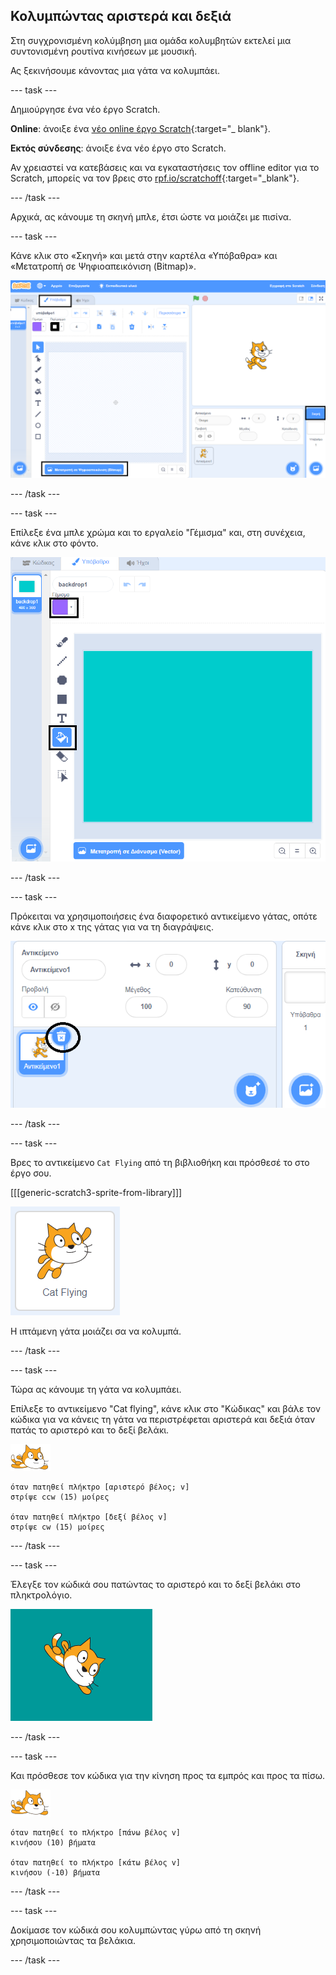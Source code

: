 ## Κολυμπώντας αριστερά και δεξιά

Στη συγχρονισμένη κολύμβηση μια ομάδα κολυμβητών εκτελεί μια συντονισμένη ρουτίνα κινήσεων με μουσική.

Ας ξεκινήσουμε κάνοντας μια γάτα να κολυμπάει.

--- task ---

Δημιούργησε ένα νέο έργο Scratch.

**Online**: άνοιξε ένα [νέο online έργο Scratch](http://rpf.io/scratchnew){:target="_ blank"}.

**Eκτός σύνδεσης**: άνοιξε ένα νέο έργο στο Scratch.

Αν χρειαστεί να κατεβάσεις και να εγκαταστήσεις τον offline editor για το Scratch, μπορείς να τον βρεις στο [rpf.io/scratchoff](http://rpf.io/scratchoff){:target="_blank"}.

--- /task ---

Αρχικά, ας κάνουμε τη σκηνή μπλε, έτσι ώστε να μοιάζει με πισίνα.

--- task ---

Κάνε κλικ στο «Σκηνή» και μετά στην καρτέλα «Υπόβαθρα» και «Μετατροπή σε Ψηφιοαπεικόνιση (Bitmap)».

![οθόνη με την σκηνή, τα υπόβαθρα και επισημασμένη τη μετατροπή σε bitmap](images/swim-select-backdrop.png)

--- /task ---

--- task ---

Επίλεξε ένα μπλε χρώμα και το εργαλείο "Γέμισμα" και, στη συνέχεια, κάνε κλικ στο φόντο.

![επιλεγμένο εργαλείο Γέμισμα και καρτέλα υπόβαθρου](images/swim-fill.png)

--- /task ---

--- task ---

Πρόκειται να χρησιμοποιήσεις ένα διαφορετικό αντικείμενο γάτας, οπότε κάνε κλικ στο x της γάτας για να τη διαγράψεις.

![επιλεγμένο μενού διαγραφής](images/swim-delete.png)

--- /task ---

--- task ---

Βρες το αντικείμενο `Cat Flying` από τη βιβλιοθήκη και πρόσθεσέ το στο έργο σου.

[[[generic-scratch3-sprite-from-library]]]

![επιλεγμένο το αντικείμενο Cat Flying](images/swim-sprite.png)

Η ιπτάμενη γάτα μοιάζει σα να κολυμπά.

--- /task ---

--- task ---

Τώρα ας κάνουμε τη γάτα να κολυμπάει.

Επίλεξε το αντικείμενο "Cat flying", κάνε κλικ στο "Κώδικας" και βάλε τον κώδικα για να κάνεις τη γάτα να περιστρέφεται αριστερά και δεξιά όταν πατάς το αριστερό και το δεξί βελάκι.

![αντικείμενο κολυμβητή](images/swimmer-sprite.png)

```blocks3
όταν πατηθεί πλήκτρο [αριστερό βέλος; v]
στρίψε ccw (15) μοίρες

όταν πατηθεί πλήκτρο [δεξί βέλος v]
στρίψε cw (15) μοίρες
```

--- /task ---

--- task ---

Έλεγξε τον κώδικά σου πατώντας το αριστερό και το δεξί βελάκι στο πληκτρολόγιο.

![το αντικείμενο της γάτας που έχει περιστραφεί δεξιά](images/swim-right.png)

--- /task ---

--- task ---

Και πρόσθεσε τον κώδικα για την κίνηση προς τα εμπρός και προς τα πίσω.

![αντικείμενο κολυμβητή](images/swimmer-sprite.png)

```blocks3
όταν πατηθεί το πλήκτρο [πάνω βέλος v]
κινήσου (10) βήματα

όταν πατηθεί το πλήκτρο [κάτω βέλος v]
κινήσου (-10) βήματα 
```

--- /task ---

--- task ---

Δοκίμασε τον κώδικά σου κολυμπώντας γύρω από τη σκηνή χρησιμοποιώντας τα βελάκια.

--- /task ---
